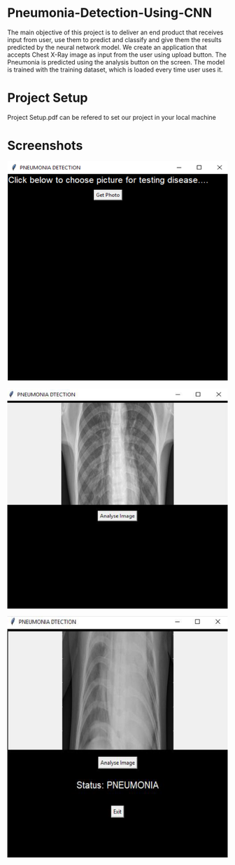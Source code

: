 # Pneumonia-Detection-Using-CNN

The main objective of this project is to deliver an end product that receives input from user, use them to predict and classify and give them the results predicted by the neural network model. We create an application that accepts Chest X-Ray image as input from the user using upload button. The Pneumonia is predicted using the analysis button on the screen. The model is trained with the training dataset, which is loaded every time user uses it.

# Project Setup
Project Setup.pdf can be refered to set our project in your local machine

# Screenshots 

![Homepage](/Screenshots/SS1.PNG?raw=true "Home page")

![Homepage](/Screenshots/SS2.PNG?raw=true "Home page")

![Homepage](/Screenshots/SS3.PNG?raw=true "Home page")
